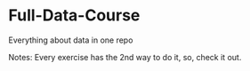 # Full-Data-Course
Everything about data in one repo

Notes: Every exercise has the 2nd way to do it, so, check it out.

